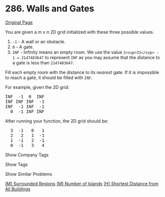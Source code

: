 # 286. Walls and Gates

[Original Page](https://leetcode.com/problems/walls-and-gates/)

You are given a _m x n_ 2D grid initialized with these three possible values.

1.  `-1` - A wall or an obstacle.
2.  `0` - A gate.
3.  `INF` - Infinity means an empty room. We use the value `2<sup>31</sup> - 1 = 2147483647` to represent `INF` as you may assume that the distance to a gate is less than `2147483647`.

Fill each empty room with the distance to its _nearest_ gate. If it is impossible to reach a gate, it should be filled with `INF`.

For example, given the 2D grid:  

<pre>INF  -1  0  INF
INF INF INF  -1
INF  -1 INF  -1
  0  -1 INF INF</pre>

After running your function, the 2D grid should be:  

<pre>  3  -1   0   1
  2   2   1  -1
  1  -1   2  -1
  0  -1   3   4</pre>

<div>

<div id="company_tags" class="btn btn-xs btn-warning">Show Company Tags</div>

<span class="hidebutton" style="display: none;">[Google](/company/google/) [Facebook](/company/facebook/)</span></div>

<div>

<div id="tags" class="btn btn-xs btn-warning">Show Tags</div>

<span class="hidebutton" style="display: none;">[Breadth-first Search](/tag/breadth-first-search/)</span></div>

<div>

<div id="similar" class="btn btn-xs btn-warning">Show Similar Problems</div>

<span class="hidebutton">[(M) Surrounded Regions](/problems/surrounded-regions/) [(M) Number of Islands](/problems/number-of-islands/) [(H) Shortest Distance from All Buildings](/problems/shortest-distance-from-all-buildings/)</span></div>